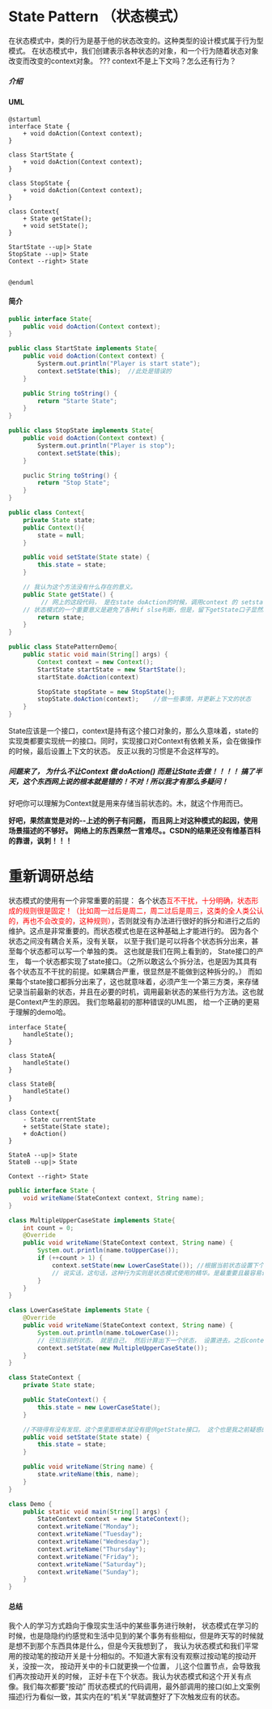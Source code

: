# State Pattern （状态模式）
在状态模式中，类的行为是基于他的状态改变的。这种类型的设计模式属于行为型模式。
在状态模式中，我们创建表示各种状态的对象，和一个行为随着状态对象改变而改变的context对象。
??? context不是上下文吗？怎么还有行为？
##### 介绍

#### UML
```puml
@startuml
interface State {
    + void doAction(Context context);
}

class StartState {
    + void doAction(Context context);
} 

class StopState {
    + void doAction(Context context);
}

class Context{
    + State getState();
    + void setState();
}

StartState --up|> State
StopState --up|> State
Context --right> State


@enduml
```
#### 简介


```java
public interface State{
    public void doAction(Context context);
}
```

```java
public class StartState implements State{
    public void doAction(Context context) {
        Systerm.out.println("Player is start state");
        context.setState(this);  //此处是错误的
    }

    public String toString() {
        return "Starte State";
    }
}
```

```java
public class StopState implements State{
    public void doAction(Context context) {
        Systerm.out.println("Player is stop");
        context.setState(this);
    }

    puclic String toString() {
        return "Stop State";
    }
}
```

```java
public class Context{
    private State state;
    public Context(){
        state = null;
    }

    public void setState(State state) {
        this.state = state;
    }

    // 我认为这个方法没有什么存在的意义。
    public State getState() {
         // 网上的这段代码， 是在state doAction的时候，调用context 的 setstate， 也就是做完了最重要的操作之后再setState的。那么这样的话，我真不知道这个getState的存在还有何意义。除非有地方要取这个state做判断， 不过即使拿出来判断，有什么意义呢？doAction中有实际操作，想要行为有本质上的不一致，难道还要不断的new 需要 state实现类，然后调用doAction？ 
    // 状态模式的一个重要意义是避免了各种if slse判断，但是，留下getState口子显然就是给外界判断用的。这样会为各种判断留下很多出口。与初衷不符合！ 所以我认为这个例子有很大的问题啊！
        return state;
    }
}
```

```java
public class StatePatternDemo{
    public static void main(String[] args) {
        Context context = new Context();
        StartState startState = new StartState();
        startState.doAction(context)

        StopState stopState = new StopState();
        stopState.doAction(context);    //做一些事情，并更新上下文的状态
    }
}
```

State应该是一个接口，context是持有这个接口对象的，那么久意味着，state的实现类都要实现统一的接口。同时，实现接口对Context有依赖关系，会在做操作的时候，最后设置上下文的状态。 反正以我的习惯是不会这样写的。

##### 问题来了， 为什么不让Context 做 doAction() 而是让State去做！！！！ 搞了半天，这个东西网上说的根本就是错的！不对！所以我才有那么多疑问！

好吧你可以理解为Context就是用来存储当前状态的。木，就这个作用而已。

**好吧，果然直觉是对的--上述的例子有问题， 而且网上对这种模式的起因，使用场景描述的不够好。 网络上的东西果然一言难尽。。CSDN的结果还没有维基百科的靠谱，讽刺！！！**

# 重新调研总结
 
状态模式的使用有一个非常重要的前提： 各个状态<font color=ff0000>互不干扰，十分明确，状态形成的规则很是固定！（比如周一过后是周二，周二过后是周三，这类的全人类公认的，再也不会改变的，这种规则）</font>，否则就没有办法进行很好的拆分和进行之后的维护。这点是非常重要的。而状态模式也是在这种基础上才能进行的。
因为各个状态之间没有耦合关系，没有关联， 以至于我们是可以将各个状态拆分出来，甚至每个状态都可以写一个单独的类。 这也就是我们在网上看到的， State接口的产生， 每一个状态都实现了state接口。（之所以敢这么个拆分法，也是因为其具有各个状态互不干扰的前提。如果耦合严重，很显然是不能做到这种拆分的。）
而如果每个state接口都拆分出来了，这也就意味着，必须产生一个第三方类，来存储记录当前最新的状态，并且在必要的时机，调用最新状态的某些行为方法。这也就是Context产生的原因。
我们忽略最初的那种错误的UML图， 给一个正确的更易于理解的demo哈。
```puml
interface State{
    handleState();
}

class StateA{
    handleState()
}

class StateB{
    handleState()
}

class Context{
    - State currentState
    + setState(State state);
    + doAction()
}

StateA --up|> State
StateB --up|> State

Context --right> State
```

```java
public interface State {
    void writeName(StateContext context, String name);
}

class MultipleUpperCaseState implements State{
    int count = 0;
    @Override
    public void writeName(StateContext context, String name) {
        System.out.println(name.toUpperCase());
        if (++count > 1) {
            context.setState(new LowerCaseState()); //根据当前状态设置下个状态！ 并且这个逻辑必须确保状态规则特别稳定， 之后也不会变。
            // 说实话，这句话，这种行为实则是状态模式使用的精华。是最重要且最容易让人理解用处的一句话。
        }
    }
}

class LowerCaseState implements State {
    @Override
    public void writeName(StateContext context, String name) {
        System.out.println(name.toLowerCase());
        // 已知当前的状态， 就是自己， 然后计算出下一个状态， 设置进去。之后context再次调用的时候，状态已经改变了。
        context.setState(new MultipleUpperCaseState());
    }
}

class StateContext {
    private State state;

    public StateContext() {
        this.state = new LowerCaseState();
    }

    //不晓得有没有发现，这个类里面根本就没有提供getState接口。 这个也是我之前疑惑的点， 我当时就认为getState()接口根本就没有必要！
    public void setState(State state) {
        this.state = state;
    }

    public void writeName(String name) {
        state.writeName(this, name);
    }
}

```

```java
class Demo {
    public static void main(String[] args) {
        StateContext context = new StateContext();
        context.writeName("Monday");
        context.writeName("Tuesday");
        context.writeName("Wednesday");
        context.writeName("Thursday");
        context.writeName("Friday");
        context.writeName("Saturday");
        context.writeName("Sunday");
    }
}
```

#### 总结
我个人的学习方式趋向于像现实生活中的某些事务进行映射， 状态模式在学习的时候，也是隐隐约约感觉和生活中见到的某个事务有些相似，但是昨天写的时候就是想不到那个东西具体是什么，但是今天我想到了， 我认为状态模式和我们平常用的按动笔的按动开关是十分相似的。不知道大家有没有观察过按动笔的按动开关，没按一次， 按动开关中的卡口就更换一个位置， 儿这个位置节点，会导致我们再次按动开关的时候， 正好卡在下个状态。我认为状态模式和这个开关有点像。我们每次都要“按动”
而状态模式的代码调用，最外部调用的接口(如上文案例描述)行为看似一致，其实内在的“机关”早就调整好了下次触发应有的状态。

